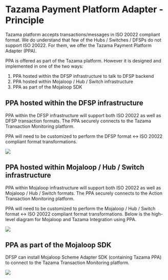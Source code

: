 # Tazama Payment Platform Adapter - Principle

Tazama platform accepts transactions/messages in ISO 20022 compliant format. We do understand that few of the Hubs / Switches / DFSPs do not support ISO 20022. For them, we offer the Tazama Payment Platform Adapter (PPA).

PPA is offered as part of the Tazama platform. However it is designed and implemented in one of the two ways:

1. PPA hosted within the DFSP infrastructure to talk to DFSP backend
2. PPA hosted within Mojaloop / Hub / Switch infrastructure
3. PPA as part of the Mojaloop SDK

## PPA hosted within the DFSP infrastructure

PPA within the DFSP infrastructure will support both ISO 20022 as well as DFSP transaction formats. The PPA securely connects to the Tazama Transaction Monitoring platform.

PPA will need to be customized to perform the DFSP format ↔︎ ISO 20022 compliant format transformations.

![](../../images/PPA-DFSP.drawio.png)

## PPA hosted within Mojaloop / Hub / Switch infrastructure

PPA within Mojaloop infrastructure will support both ISO 20022 as well as Mojaloop / Hub / Switch formats. The PPA securely connects to the Action Transaction Monitoring platform.

PPA will need to be customized to perform the Mojaloop / Hub / Switch format ↔︎ ISO 20022 compliant format transformations. Below is the high-level diagram for Mojaloop and Tazama Integration using PPA.

![](../../images/PPA-2.drawio.png)

## PPA as part of the Mojaloop SDK

DFSP can install Mojaloop Scheme Adapter SDK (containing Tazama PPA) to connect to the Tazama Transaction Monitoring platform.

![](../../images/PPA-3.drawio.png)
